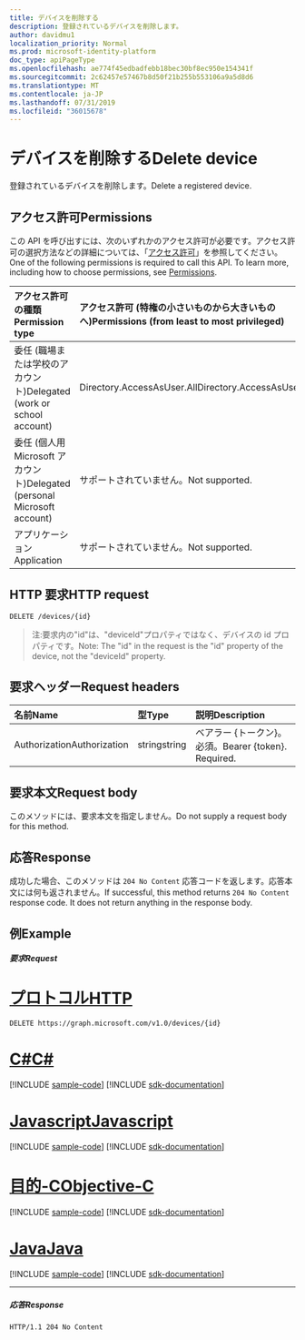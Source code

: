 ```yaml
---
title: デバイスを削除する
description: 登録されているデバイスを削除します。
author: davidmu1
localization_priority: Normal
ms.prod: microsoft-identity-platform
doc_type: apiPageType
ms.openlocfilehash: ae774f45edbadfebb18bec30bf8ec950e154341f
ms.sourcegitcommit: 2c62457e57467b8d50f21b255b553106a9a5d8d6
ms.translationtype: MT
ms.contentlocale: ja-JP
ms.lasthandoff: 07/31/2019
ms.locfileid: "36015678"
---
```

# <a name="delete-device"></a><span data-ttu-id="e239a-103">デバイスを削除する</span><span class="sxs-lookup"><span data-stu-id="e239a-103">Delete device</span></span>

<span data-ttu-id="e239a-104">登録されているデバイスを削除します。</span><span class="sxs-lookup"><span data-stu-id="e239a-104">Delete a registered device.</span></span>

## <a name="permissions"></a><span data-ttu-id="e239a-105">アクセス許可</span><span class="sxs-lookup"><span data-stu-id="e239a-105">Permissions</span></span>
<span data-ttu-id="e239a-p101">この API を呼び出すには、次のいずれかのアクセス許可が必要です。アクセス許可の選択方法などの詳細については、「[アクセス許可](/graph/permissions-reference)」を参照してください。</span><span class="sxs-lookup"><span data-stu-id="e239a-p101">One of the following permissions is required to call this API. To learn more, including how to choose permissions, see [Permissions](/graph/permissions-reference).</span></span>


|<span data-ttu-id="e239a-108">アクセス許可の種類</span><span class="sxs-lookup"><span data-stu-id="e239a-108">Permission type</span></span>      | <span data-ttu-id="e239a-109">アクセス許可 (特権の小さいものから大きいものへ)</span><span class="sxs-lookup"><span data-stu-id="e239a-109">Permissions (from least to most privileged)</span></span>              |
|:--------------------|:---------------------------------------------------------|
|<span data-ttu-id="e239a-110">委任 (職場または学校のアカウント)</span><span class="sxs-lookup"><span data-stu-id="e239a-110">Delegated (work or school account)</span></span> | <span data-ttu-id="e239a-111">Directory.AccessAsUser.All</span><span class="sxs-lookup"><span data-stu-id="e239a-111">Directory.AccessAsUser.All</span></span> |
|<span data-ttu-id="e239a-112">委任 (個人用 Microsoft アカウント)</span><span class="sxs-lookup"><span data-stu-id="e239a-112">Delegated (personal Microsoft account)</span></span> | <span data-ttu-id="e239a-113">サポートされていません。</span><span class="sxs-lookup"><span data-stu-id="e239a-113">Not supported.</span></span>    |
|<span data-ttu-id="e239a-114">アプリケーション</span><span class="sxs-lookup"><span data-stu-id="e239a-114">Application</span></span> | <span data-ttu-id="e239a-115">サポートされていません。</span><span class="sxs-lookup"><span data-stu-id="e239a-115">Not supported.</span></span> |

## <a name="http-request"></a><span data-ttu-id="e239a-116">HTTP 要求</span><span class="sxs-lookup"><span data-stu-id="e239a-116">HTTP request</span></span>
<!-- { "blockType": "ignored" } -->
```http
DELETE /devices/{id}
```
> <span data-ttu-id="e239a-117">注:要求内の"id"は、"deviceId"プロパティではなく、デバイスの id プロパティです。</span><span class="sxs-lookup"><span data-stu-id="e239a-117">Note: The "id" in the request is the "id" property of the device, not the "deviceId" property.</span></span>

## <a name="request-headers"></a><span data-ttu-id="e239a-118">要求ヘッダー</span><span class="sxs-lookup"><span data-stu-id="e239a-118">Request headers</span></span>
| <span data-ttu-id="e239a-119">名前</span><span class="sxs-lookup"><span data-stu-id="e239a-119">Name</span></span>       | <span data-ttu-id="e239a-120">型</span><span class="sxs-lookup"><span data-stu-id="e239a-120">Type</span></span> | <span data-ttu-id="e239a-121">説明</span><span class="sxs-lookup"><span data-stu-id="e239a-121">Description</span></span>|
|:---------------|:--------|:----------|
| <span data-ttu-id="e239a-122">Authorization</span><span class="sxs-lookup"><span data-stu-id="e239a-122">Authorization</span></span>  | <span data-ttu-id="e239a-123">string</span><span class="sxs-lookup"><span data-stu-id="e239a-123">string</span></span>  | <span data-ttu-id="e239a-p102">ベアラー {トークン}。必須。</span><span class="sxs-lookup"><span data-stu-id="e239a-p102">Bearer {token}. Required.</span></span> |

## <a name="request-body"></a><span data-ttu-id="e239a-126">要求本文</span><span class="sxs-lookup"><span data-stu-id="e239a-126">Request body</span></span>
<span data-ttu-id="e239a-127">このメソッドには、要求本文を指定しません。</span><span class="sxs-lookup"><span data-stu-id="e239a-127">Do not supply a request body for this method.</span></span>

## <a name="response"></a><span data-ttu-id="e239a-128">応答</span><span class="sxs-lookup"><span data-stu-id="e239a-128">Response</span></span>

<span data-ttu-id="e239a-p103">成功した場合、このメソッドは `204 No Content` 応答コードを返します。応答本文には何も返されません。</span><span class="sxs-lookup"><span data-stu-id="e239a-p103">If successful, this method returns `204 No Content` response code. It does not return anything in the response body.</span></span>

## <a name="example"></a><span data-ttu-id="e239a-131">例</span><span class="sxs-lookup"><span data-stu-id="e239a-131">Example</span></span>
##### <a name="request"></a><span data-ttu-id="e239a-132">要求</span><span class="sxs-lookup"><span data-stu-id="e239a-132">Request</span></span>


# <a name="httptabhttp"></a>[<span data-ttu-id="e239a-133">プロトコル</span><span class="sxs-lookup"><span data-stu-id="e239a-133">HTTP</span></span>](#tab/http)
<!-- {
  "blockType": "request",
  "name": "delete_device"
}-->
```http
DELETE https://graph.microsoft.com/v1.0/devices/{id}
```
# <a name="ctabcsharp"></a>[<span data-ttu-id="e239a-134">C#</span><span class="sxs-lookup"><span data-stu-id="e239a-134">C#</span></span>](#tab/csharp)
[!INCLUDE [sample-code](../includes/snippets/csharp/delete-device-csharp-snippets.md)]
[!INCLUDE [sdk-documentation](../includes/snippets/snippets-sdk-documentation-link.md)]

# <a name="javascripttabjavascript"></a>[<span data-ttu-id="e239a-135">Javascript</span><span class="sxs-lookup"><span data-stu-id="e239a-135">Javascript</span></span>](#tab/javascript)
[!INCLUDE [sample-code](../includes/snippets/javascript/delete-device-javascript-snippets.md)]
[!INCLUDE [sdk-documentation](../includes/snippets/snippets-sdk-documentation-link.md)]

# <a name="objective-ctabobjc"></a>[<span data-ttu-id="e239a-136">目的-C</span><span class="sxs-lookup"><span data-stu-id="e239a-136">Objective-C</span></span>](#tab/objc)
[!INCLUDE [sample-code](../includes/snippets/objc/delete-device-objc-snippets.md)]
[!INCLUDE [sdk-documentation](../includes/snippets/snippets-sdk-documentation-link.md)]

# <a name="javatabjava"></a>[<span data-ttu-id="e239a-137">Java</span><span class="sxs-lookup"><span data-stu-id="e239a-137">Java</span></span>](#tab/java)
[!INCLUDE [sample-code](../includes/snippets/java/delete-device-java-snippets.md)]
[!INCLUDE [sdk-documentation](../includes/snippets/snippets-sdk-documentation-link.md)]

---

##### <a name="response"></a><span data-ttu-id="e239a-138">応答</span><span class="sxs-lookup"><span data-stu-id="e239a-138">Response</span></span>

<!-- {
  "blockType": "response",
  "truncated": true
} -->
```http
HTTP/1.1 204 No Content
```

<!-- uuid: 8fcb5dbc-d5aa-4681-8e31-b001d5168d79
2015-10-25 14:57:30 UTC -->
<!-- {
  "type": "#page.annotation",
  "description": "Delete device",
  "keywords": "",
  "section": "documentation",
  "tocPath": "",
  "suppressions": [
  ]
}-->
